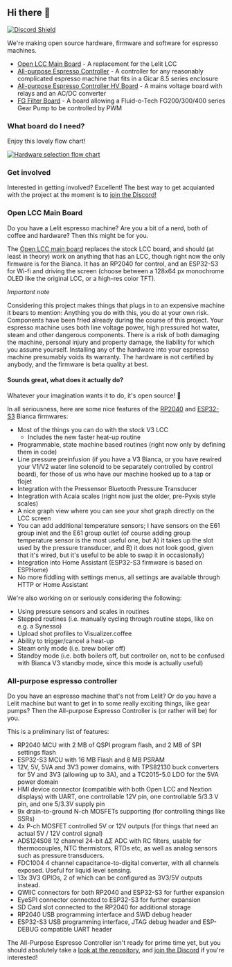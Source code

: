 ## Hi there 👋

[![Discord Shield](https://discordapp.com/api/guilds/1178966366523506709/widget.png?style=shield)](https://discord.gg/gn9aGHAc3U)

We're making open source hardware, firmware and software for espresso machines.

* [Open LCC Main Board](https://github.com/open-lcc/open-lcc-board) - A replacement for the Lelit LCC
* [All-purpose Espresso Controller](https://github.com/open-lcc/all-purpose-espresso-controller) - A controller for any reasonably complicated espresso machine that fits in a Gicar 8.5 series enclosure
* [All-purpose Espresso Controller HV Board](https://github.com/open-lcc/all-purpose-espresso-controller-hv-board) - A mains voltage board with relays and an AC/DC converter
* [FG Filter Board](https://github.com/open-lcc/fg-filter) - A board allowing a Fluid-o-Tech FG200/300/400 series Gear Pump to be controlled by PWM

### What board do I need?

Enjoy this lovely flow chart!

[![Hardware selection flow chart](https://github.com/open-lcc/.github/blob/main/docs/flow_chart.png?raw=true)](https://github.com/open-lcc/.github/blob/main/docs/flow_chart.png?raw=true)

### Get involved

Interested in getting involved? Excellent! The best way to get acquianted with the project at the moment is to [join the Discord!](https://discord.gg/gn9aGHAc3U)

### Open LCC Main Board

Do you have a Lelit espresso machine? Are you a bit of a nerd, both of coffee and hardware? Then this might be for you.

The [Open LCC main board](https://github.com/open-lcc/open-lcc-board) replaces the stock LCC board, and should (at least in theory) work on anything that has an LCC, though right now the only firmware is for the Bianca. It has an RP2040 for control, and an ESP32-S3 for Wi-fi and driving the screen (choose between a 128x64 px monochrome OLED like the original LCC, or a high-res color TFT).

*Important note*

Considering this project makes things that plugs in to an expensive machine it bears to mention: Anything you do with this, you do at your own risk. Components have been fried already during the course of this project. Your espresso machine uses both line voltage power, high pressured hot water, steam and other dangerous components. There is a risk of both damaging the machine, personal injury and property damage, the liability for which you assume yourself. Installing any of the hardware into your espresso machine presumably voids its warranty. The hardware is not certified by anybody, and the firmware is beta quality at best.

#### Sounds great, what does it actually do?

Whatever your imagination wants it to do, it's open source! 🌈

In all seriousness, here are some nice features of the [RP2040](https://github.com/open-lcc/rp2040-bianca) and [ESP32-S3](https://github.com/open-lcc/esphome-bianca) Bianca firmwares:

* Most of the things you can do with the stock V3 LCC
  * Includes the new faster heat-up routine
* Programmable, state machine based routines (right now only by defining them in code)
* Line pressure preinfusion (if you have a V3 Bianca, or you have rewired your V1/V2 water line solenoid to be separately controlled by control board), for those of us who have our machine hooked up to a tap or flojet
* Integration with the Pressensor Bluetooth Pressure Transducer
* Integration with Acaia scales (right now just the older, pre-Pyxis style scales)
* A nice graph view where you can see your shot graph directly on the LCC screen
* You can add additional temperature sensors; I have sensors on the E61 group inlet and the E61 group outlet (of course adding group temperature sensor is the most useful one, but A) it takes up the slot used by the pressure transducer, and B) it does not look good, given that it's wired, but it's useful to be able to swap it in occasionally)
* Integration into Home Assistant (ESP32-S3 firmware is based on ESPHome)
* No more fiddling with settings menus, all settings are available through HTTP or Home Assistant

We're also working on or seriously considering the following:

* Using pressure sensors and scales in routines
* Stepped routines (i.e. manually cycling through routine steps, like on e.g. a Synesso)
* Upload shot profiles to Visualizer.coffee
* Ability to trigger/cancel a heat-up
* Steam only mode (i.e. brew boiler off)
* Standby mode (i.e. both boilers off, but controller on, not to be confused with Bianca V3 standby mode, since this mode is actually useful)

### All-purpose espresso controller

Do you have an espresso machine that's not from Lelit? Or do you have a Lelit machine but want to get in to some really exciting things, like gear pumps? Then the All-purpose Espresso Controller is (or rather will be) for you. 

This is a preliminary list of features:

* RP2040 MCU with 2 MB of QSPI program flash, and 2 MB of SPI settings flash
* ESP32-S3 MCU with 16 MB Flash and 8 MB PSRAM
* 12V, 5V, 5VA and 3V3 power domains, with TPS82130 buck converters for 5V and 3V3 (allowing up to 3A), and a TC2015-5.0 LDO for the 5VA power domain
* HMI device connector (compatible with both Open LCC and Nextion displays) with UART, one controllable 12V pin, one controllable 5/3.3 V pin, and one 5/3.3V supply pin
* 9x drain-to-ground N-ch MOSFETs supporting (for controlling things like SSRs)
* 4x P-ch MOSFET controlled 5V or 12V outputs (for things that need an actual 5V / 12V control signal)
* ADS124S08 12 channel 24-bit ΔΣ ADC with RC filters, usable for thermocouples, NTC thermistors, RTDs etc, as well as analog sensors such as pressure transducers.
* FDC1004 4 channel capacitance-to-digital converter, with all channels exposed. Useful for liquid level sensing.
* 13x 3V3 GPIOs, 2 of which can be configured as 3V3/5V outputs instead.
* QWIIC connectors for both RP2040 and ESP32-S3 for further expansion
* EyeSPI connector connected to ESP32-S3 for further expansion
* SD Card slot connected to the RP2040 for additional storage
* RP2040 USB programming interface and SWD debug header
* ESP32-S3 USB programming interface, JTAG debug header and ESP-DEBUG compatible UART header

The All-Purpose Espresso Controller isn't ready for prime time yet, but you should absolutely take a [look at the repository](https://github.com/open-lcc/all-purpose-espresso-controller), and [join the Discord](https://discord.gg/gn9aGHAc3U) if you're interested!